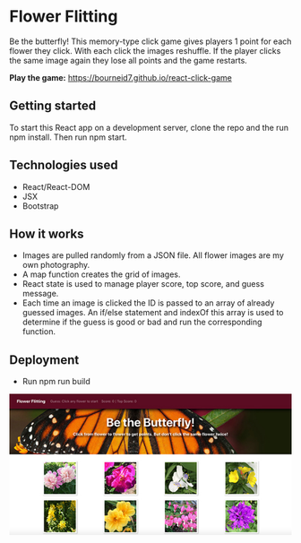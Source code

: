 # Flower Flitting
Be the butterfly! This memory-type click game gives players 1 point for each flower they click. With each click the images reshuffle. If the player clicks the same image again they lose all points and the game restarts. 

**Play the game:** https://bourneid7.github.io/react-click-game 

## Getting started
To start this React app on a development server, clone the repo and the run npm install. Then run npm start.

## Technologies used

* React/React-DOM
* JSX
* Bootstrap

## How it works

* Images are pulled randomly from a JSON file. All flower images are my own photography.
* A map function creates the grid of images.
* React state is used to manage player score, top score, and guess message.
* Each time an image is clicked the ID is passed to an array of already guessed images. An if/else statement and indexOf this array is used to determine if the guess is good or bad and run the corresponding function.

## Deployment
* Run npm run build

<img src="public/images/flower-flitting_600x300.jpg" alt="React memory game screenshot">